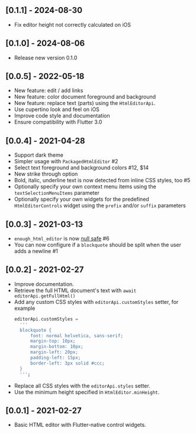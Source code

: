 ## [0.1.1] - 2024-08-30
- Fix editor height not correctly calculated on iOS

## [0.1.0] - 2024-08-06
- Release new version 0.1.0

## [0.0.5] - 2022-05-18
- New feature: edit / add links
- New feature: color document foreground and background
- New feature: replace text (parts) using the `HtmlEditorApi`.
- Use cupertino look and feel on iOS
- Improve code style and documentation
- Ensure compatibility with Flutter 3.0

## [0.0.4] - 2021-04-28
- Support dark theme
- Simpler usage with `PackagedHtmlEditor` #2
- Select text foreground and background colors #12, $14
- New strike through option
- Bold, italic, underline text is now detected from inline CSS styles, too #5
- Optionally specify your own context menu items using the `textSelectionMenuItems` parameter
- Optionally specify your own widgets for the predefined `HtmlEditorControls` widget using the `prefix` and/or `suffix` parameters


## [0.0.3] - 2021-03-13
- `enough_html_editor` is now [null safe](https://dart.dev/null-safety/tour) #6
- You can now configure if a `blockquote` should be split when the user adds a newline #1


## [0.0.2] - 2021-02-27

* Improve documentation.
* Retrieve the full HTML document's text with `await editorApi.getFullHtml()`
* Add any custom CSS styles with `editorApi.customStyles` setter, for example 
  ```dart
  editorApi.customStyles = 
    '''
    blockquote {
        font: normal helvetica, sans-serif;
        margin-top: 10px;
        margin-bottom: 10px;
        margin-left: 20px;
        padding-left: 15px;
        border-left: 3px solid #ccc;
    }
    ''';
  ```
* Replace all CSS styles with the `editorApi.styles` setter. 
* Use the minimum height specified in `HtmlEditor.minHeight`. 

## [0.0.1] - 2021-02-27

* Basic HTML editor with Flutter-native control widgets.
